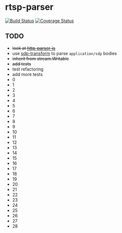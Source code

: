 # rtsp-parser
[![Build Status](https://travis-ci.org/fleg/rtsp-parser.svg?branch=master)](https://travis-ci.org/fleg/rtsp-parser)
[![Coverage Status](https://coveralls.io/repos/fleg/rtsp-parser/badge.svg?branch=master&service=github)](https://coveralls.io/github/fleg/rtsp-parser?branch=master)

## TODO
- ~~look at [http-parser-js](https://github.com/creationix/http-parser-js)~~
- use [sdp-transform](https://github.com/clux/sdp-transform) to parse `application/sdp` bodies
- ~~inherit from stream.Writable~~
- ~~add tests~~
- test refactoring
- add more tests
- 0
- 1
- 2
- 3
- 4
- 5
- 6
- 7
- 8
- 9
- 10
- 11
- 12
- 13
- 14
- 15
- 16
- 17
- 18
- 19
- 20
- 21
- 22
- 23
- 24
- 25
- 26
- 27
- 28
